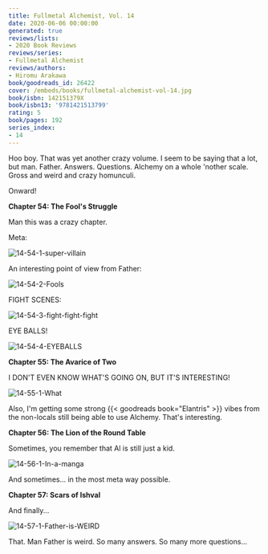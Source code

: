 ```yaml
---
title: Fullmetal Alchemist, Vol. 14
date: 2020-06-06 00:00:00
generated: true
reviews/lists:
- 2020 Book Reviews
reviews/series:
- Fullmetal Alchemist
reviews/authors:
- Hiromu Arakawa
book/goodreads_id: 26422
cover: /embeds/books/fullmetal-alchemist-vol-14.jpg
book/isbn: 142151379X
book/isbn13: '9781421513799'
rating: 5
book/pages: 192
series_index:
- 14
---
```

Hoo boy. That was yet another crazy volume. I seem to be saying that a lot, but man. Father. Answers. Questions. Alchemy on a whole 'nother scale. Gross and weird and crazy homunculi.  

Onward!  

<!--more-->

 **Chapter 54: The Fool's Struggle**  

Man this was a crazy chapter.  

Meta:  

![14-54-1-super-villain](/embeds/books/attachments/14-54-1-super-villain.png)  

An interesting point of view from Father:  

![14-54-2-Fools](/embeds/books/attachments/14-54-2-fools.png)  

FIGHT SCENES:  

![14-54-3-fight-fight-fight](/embeds/books/attachments/14-54-3-fight-fight-fight.png)  

EYE BALLS!  

![14-54-4-EYEBALLS](/embeds/books/attachments/14-54-4-eyeballs.png)  

 **Chapter 55: The Avarice of Two**  

I DON'T EVEN KNOW WHAT'S GOING ON, BUT IT'S INTERESTING!  

![14-55-1-What](/embeds/books/attachments/14-55-1-what.png)  

Also, I'm getting some strong {{< goodreads book="Elantris" >}} vibes from the non-locals still being able to use Alchemy. That's interesting.  

**Chapter 56: The Lion of the Round Table**  

Sometimes, you remember that Al is still just a kid.  

![14-56-1-In-a-manga](/embeds/books/attachments/14-56-1-in-a-manga.png)  

And sometimes... in the most meta way possible.  

**Chapter 57: Scars of Ishval**  

And finally...  

![14-57-1-Father-is-WEIRD](/embeds/books/attachments/14-57-1-father-is-weird.png)  

That. Man Father is weird. So many answers. So many more questions...
